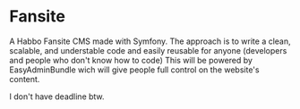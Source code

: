 # Fansite
A Habbo Fansite CMS made with Symfony.
The approach is to write a clean, scalable, and understable code and easily reusable for anyone (developers and people who don't know how to code)
This will be powered by EasyAdminBundle wich will give people full control on the website's content.

I don't have deadline btw.
